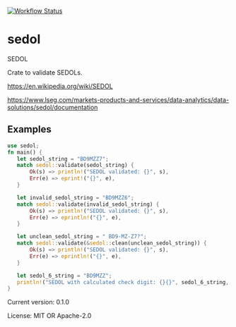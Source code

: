 [![Workflow Status](https://github.com/truls-p/sedol/workflows/main/badge.svg)](https://github.com/truls-p/sedol/actions?query=workflow%3A%22main%22)

# sedol

SEDOL

Crate to validate SEDOLs.

<https://en.wikipedia.org/wiki/SEDOL>

<https://www.lseg.com/markets-products-and-services/data-analytics/data-solutions/sedol/documentation>

## Examples
```rust
use sedol;
fn main() {
   let sedol_string = "BD9MZZ7";
   match sedol::validate(sedol_string) {
       Ok(s) => println!("SEDOL validated: {}", s),
       Err(e) => eprint!("{}", e),
   }

   let invalid_sedol_string = "BD9MZZ6";
   match sedol::validate(invalid_sedol_string) {
       Ok(s) => println!("SEDOL validated: {}", s),
       Err(e) => eprintln!("{}", e),
   }

   let unclean_sedol_string = " BD9-MZ-Z7?";
   match sedol::validate(&sedol::clean(unclean_sedol_string)) {
       Ok(s) => println!("SEDOL validated: {}", s),
       Err(e) => eprintln!("{}", e),
   }

   let sedol_6_string = "BD9MZZ";
   println!("SEDOL with calculated check digit: {}{}", sedol_6_string, sedol::calc_check_digit(sedol_6_string));
}
```

Current version: 0.1.0

License: MIT OR Apache-2.0
